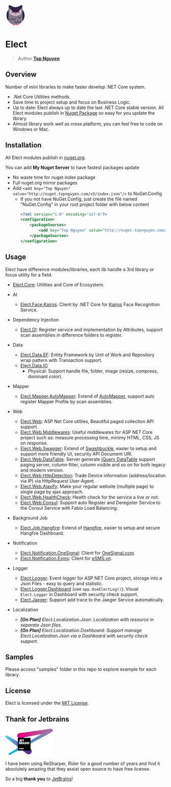 ![Logo](Logo.png)
# Elect
> Author [**Top Nguyen**](http://topnguyen.net)

## Overview

Number of mini libraries to make faster develop .NET Core system.

- .Net Core Utilities methods.
- Save time to project setup and focus on Business Logic.
- Up to date: Elect always up to date the last .NET Core stable version. All Elect modules publish in [Nuget Package](https://www.nuget.org/packages?q=TopNguyen) so easy for you update the library.
- Almost library work well as cross platform, you can feel free to code on Windows or Mac.

## Installation

All Elect modules publish in [nuget.org](https://www.nuget.org/packages?q=TopNguyen).

You can add **My Nuget Server** to have fastest packages update 
 - No waste time for nuget index package
 - Full nuget.org mirror packages
 - Add `<add key="Top Nguyen" value="http://nuget.topnguyen.com/v3/index.json"/>` to NuGet.Config
    + If you not have NuGet.Config, just create the file named "NuGet.Config" in your root project folder with below content 
        ```xml
        <?xml version="1.0" encoding="utf-8"?>
        <configuration>
            <packageSources>
                <add key="Top Nguyen" value="http://nuget.topnguyen.com/v3/index.json"/>
            </packageSources>
        </configuration>
         ```
## Usage

Elect have difference modules/libraries, each lib handle a 3rd library or focus utility for a field.

- [Elect.Core](src/Elect.Core/README.md): Utilities and Core of Ecosystem.

- AI
    + [Elect.Face.Kairos](src/AI/Elect.Face.Kairos/README.md): Client by .NET Core for [Kairos](https://kairos.com) Face Recognition Service.

- Dependency Injection
    + [Elect.DI](src/DI/Elect.DI/README.md): Register service and implementation by Attributes, support scan assemblies in difference folders to register.

- Data
    + [Elect.Data.EF](src/Data/Elect.Data.EF/README.md): Entity Framework by Unit of Work and Repository wrap pattern with Transaction support.
    + [Elect.Data.IO](src/Data/Elect.Data.IO/README.md)
        * Physical: Support handle file, folder, image (resize, compress, dominant color).

- Mapper
    + [Elect.Mapper.AutoMapper](src/Mapper/Elect.Mapper.AutoMapper/README.md): Extend of [AutoMapper](https://github.com/AutoMapper/AutoMapper), support auto register Mapper Profile by scan assemblies.

- Web
    + [Elect.Web](src/Web/Elect.Web/README.md): ASP Net Core utitlies, Beautiful paged collection API support.
    + [Elect.Web.Middlewares](src/Web/Elect.Web.Middlewares/README.md): Useful middlewares for ASP NET Core project such as: measure processing time, minimy HTML, CSS, JS on response.
    + [Elect.Web.Swagger](src/Web/Elect.Web.Swagger/README.md): Extend of [Swashbuckle](https://github.com/domaindrivendev/Swashbuckle.AspNetCore), easier to setup and support more friendly UI, security API Document URI.
    + [Elect.Web.DataTable](src/Web/Elect.Web.DataTable/README.md): Server generate [jQuery DataTable](https://datatables.net/) support paging server, column filter, column visible and so on for both legacy and modern version.
    + [Elect.Web.HttpDetection](src/Web/Elect.Web.HttpDetection/README.md): Trade Device information (address/location via IP) via HttpRequest User-Agent.
    + [Elect.Web.Ajaxify](src/Web/Elect.Web.Ajaxify/README.md): Make your regular website (multiple page) to single page by ajax approach.
    + [Elect.Web.HealthCheck](src/Web/Elect.Web.HealthCheck/README.md): Health check for the service a live or not.
    + [Elect.Web.Consul](src/Web/Elect.Web.Consul/README.md): Support auto Register and Deregister Service to the Consul Service with Fabio Load Balancing.

- Background Job
    + [Elect.Job.Hangfire](src/Job/Elect.Job.Hangfire/README.md): Extend of [Hangfire](https://github.com/HangfireIO/Hangfire), easier to setup and secure Hangfire Dashboard.

- Notification
    + [Elect.Notification.OneSignal](src/Notification/Elect.Notification.OneSignal/README.md): Client for [OneSignal.com](http://OneSignal.com).
    + [Elect.Notification.Esms](src/Notification/Elect.Notification.Esms/README.md): Client for [eSMS.vn](http://eSMS.vn).

- Logger
    + [Elect.Logger](src/Logger/Elect.Logger/README.md): Event logger for ASP NET Core project, storage into a Json Files - easy to query and statistic.
    + [Elect.Logger.Dashboard](src/Logger/Elect.Logger/README.md) (use `app.UseElectLog()`): Visual `Elect.Logger` in Dashboard with security check support.
    + [Elect.Jaeger](src/Logger/Elect.Jaeger/README.md): Support add trace to the Jaeger Service automatically.

- Localization
    + ***[On Plan]** Elect.Localization.Json: Localization with resource in separate Json files.*
    + ***[On Plan]** Elect.Localization.Dashboard: Support manage Elect.Localization.Json via a Dashboard with security check support.*

## Samples

Please access "samples" folder in this repo to explore example for each library.

## License
Elect is licensed under the [MIT License](LICENSE).

## Thank for Jetbrains

<img src="jetbrains-variant-4.png" width="150" alt="JetBrains Logo" />

I have been using ReSharper, Rider for a good number of years and find it absolutely amazing that they assist open source to have free license.

So a big **thank you** to [JetBrains](https://www.jetbrains.com/?from=Elect)!